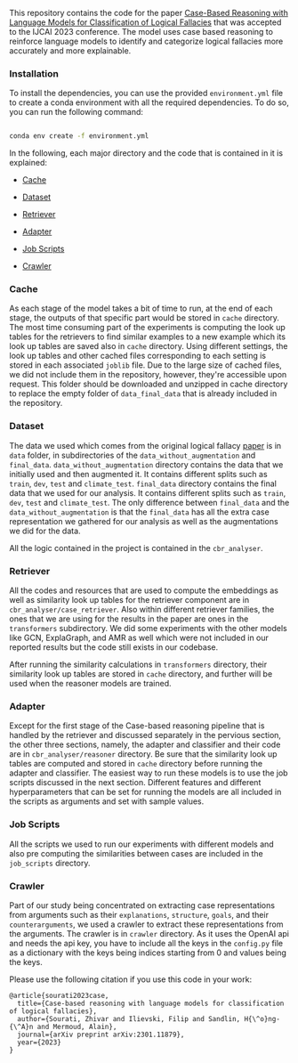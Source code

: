 This repository contains the code for the paper [Case-Based Reasoning with Language Models for Classification of Logical Fallacies](https://arxiv.org/abs/2301.11879) that was accepted to the IJCAI 2023 conference. The model uses case based reasoning to reinforce language models to identify and categorize logical fallacies more accurately and more explainable. 

### Installation

To install the dependencies, you can use the provided `environment.yml` file to create a conda environment with all the required dependencies. To do so, you can run the following command:

```bash

conda env create -f environment.yml


```



In the following, each major directory and the code that is contained in it is explained: 

* [Cache](#cache)

* [Dataset](#dataset)

* [Retriever](#retriever)

* [Adapter](#adapter)

* [Job Scripts](#job-scripts)

* [Crawler](#crawler)


### Cache
As each stage of the model takes a bit of time to run, at the end of each stage, the outputs of that specific part would be stored in `cache` directory. The most time consuming part of the experiments is computing the look up tables for the retrievers to find similar examples to a new example which its look up tables are saved also in `cache` directory. Using different settings, the look up tables and other cached files corresponding to each setting is stored in each associated `joblib` file. Due to the large size of cached files, we did not include them in the repository, however, they're accessible upon request. This folder should be downloaded and unzipped in cache directory to replace the empty folder of `data_final_data` that is already included in the repository.


### Dataset

The data we used which comes from the original logical fallacy [paper](https://arxiv.org/abs/2202.13758) is in `data` folder, in subdirectories of the `data_without_augmentation` and `final_data`. `data_without_augmentation` directory contains the data that we initially used and then augmented it. It contains different splits such as `train`, `dev`, `test` and `climate_test`. `final_data` directory contains the final data that we used for our analysis. It contains different splits such as `train`, `dev`, `test` and `climate_test`. The only difference between `final_data` and the `data_without_augmentation` is that the `final_data` has all the extra case representation we gathered for our analysis as well as the augmentations we did for the data.


All the logic contained in the project is contained in the `cbr_analyser`. 

### Retriever

All the codes and resources that are used to compute the embeddings as well as similarity look up tables for the retriever component are in `cbr_analyser/case_retriever`. Also within different retriever families, the ones that we are using for the results in the paper are ones in the `transformers` subdirectory. We did some experiments with the other models like GCN, ExplaGraph, and AMR as well which were not included in our reported results but the code still exists in our codebase. 

After running the similarity calculations in `transformers` directory, their similarity look up tables are stored in `cache` directory, and further will be used when the reasoner models are trained.


### Adapter

Except for the first stage of the Case-based reasoning pipeline that is handled by the retriever and discussed separately in the pervious section, the other three sections, namely, the adapter and classifier and their code are in `cbr_analyser/reasoner` directory. Be sure that the similarity look up tables are computed and stored in `cache` directory before running the adapter and classifier. The easiest way to run these models is to use the job scripts discussed in the next section. Different features and different hyperparameters that can be set for running the models are all included in the scripts as arguments and set with sample values.

### Job Scripts

All the scripts we used to run our experiments with different models and also pre computing the similarities between cases are included in the `job_scripts` directory. 


### Crawler

Part of our study being concentrated on extracting case representations from arguments such as their `explanations`, `structure`, `goals`, and their `counterarguments`, we used a crawler to extract these representations from the arguments. The crawler is in `crawler` directory. As it uses the OpenAI api and needs the api key, you have to include all the keys in the `config.py` file as a dictionary with the keys being indices starting from 0 and values being the keys.


Please use the following citation if you use this code in your work:

```
@article{sourati2023case,
  title={Case-based reasoning with language models for classification of logical fallacies},
  author={Sourati, Zhivar and Ilievski, Filip and Sandlin, H{\^o}ng-{\^A}n and Mermoud, Alain},
  journal={arXiv preprint arXiv:2301.11879},
  year={2023}
}
```